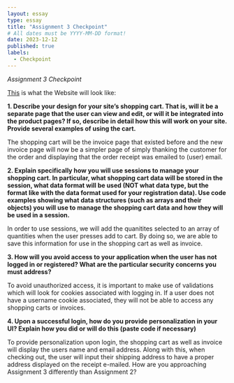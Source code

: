 ```yaml
---
layout: essay
type: essay
title: "Assignment 3 Checkpoint"
# All dates must be YYYY-MM-DD format!
date: 2023-12-12
published: true
labels:
  - Checkpoint
---
```


*Assignment 3 Checkpoint*

[This](https://drive.google.com/file/d/1Hw1FKH61d05zUU_8XfXx7BtbIwQrCfB_/view?usp=sharing) is what the Website will look like:




**1. Describe your design for your site’s shopping cart. That is, will it be a separate page that the user can view and edit, or will it be integrated into the product pages? If so, describe in detail how this will work on your site. Provide several examples of using the cart.**

The shopping cart will be the invoice page that existed before and the new invoice page will now be a simpler page of simply thanking the customer for the order and displaying that the order receipt was emailed to (user) email. 

**2. Explain specifically how you will use sessions to manage your shopping cart. In particular, what shopping cart data will be stored in the session, what data format will be used (NOT what data type, but the format like with the data format used for your registration data). Use code examples showing what data structures (such as arrays and their objects) you will use to manage the shopping cart data and how they will be used in a session.**

In order to use sessions, we will add the quanitites selected to an array of quantities when the user presses add to cart. By doing so, we are able to save this information for use in the shopping cart as well as invoice.

**3. How will you avoid access to your application when the user has not logged in or registered? What are the particular security concerns you must address?**

To avoid unauthorized access, it is important to make use of validations which will look for cookies associated with logging in. If a user does not have a username cookie associated, they will not be able to access any shopping carts or invoices.

**4. Upon a successful login, how do you provide personalization in your UI? Explain how you did or will do this (paste code if necessary)**

To provide personalization upon login, the shopping cart as well as invoice will display the users name and email address. Along with this, when checking out, the user will input their shipping address to have a proper address displayed on the receipt e-mailed.
How are you approaching Assignment 3 differently than Assignment 2?
